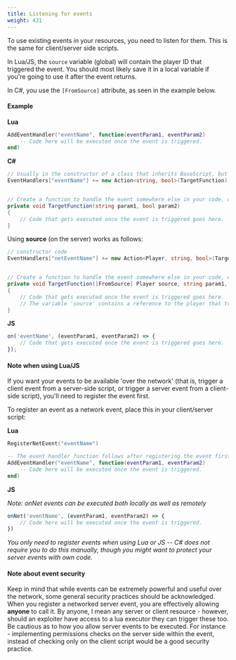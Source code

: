 ```yaml
---
title: Listening for events
weight: 431
---
```


To use existing events in your resources, you need to listen for them. This is the same for client/server side scripts.

In Lua/JS, the `source` variable (global) will contain the player ID that triggered the event. You should most likely save it in a local variable if you're going to use it after the event returns.

In C#, you use the `[FromSource]` attribute, as seen in the example below.

#### Example
**Lua**
```lua
AddEventHandler("eventName", function(eventParam1, eventParam2)
    -- Code here will be executed once the event is triggered.
end)
```

**C#**
```csharp
// Usually in the constructor of a class that inherits BaseScript, but can be done anywhere in a BaseScript.
EventHandlers["eventName"] += new Action<string, bool>(TargetFunction);


// Create a function to handle the event somewhere else in your code, or use a lambda.
private void TargetFunction(string param1, bool param2)
{
    // Code that gets executed once the event is triggered goes here.
}
```

Using **source** (on the server) works as follows:

```csharp
// constructor code
EventHandlers["netEventName"] += new Action<Player, string, bool>(TargetFunction);


// Create a function to handle the event somewhere else in your code, or use a lambda.
private void TargetFunction([FromSource] Player source, string param1, bool param2)
{
    // Code that gets executed once the event is triggered goes here.
    // The variable 'source' contains a reference to the player that triggered the event.
}
```

**JS**
```js
on('eventName', (eventParam1, eventParam2) => {
    // Code that gets executed once the event is triggered goes here.
});
```

#### Note when using Lua/JS
If you want your events to be available 'over the network' (that is, trigger a client event from a server-side script, or trigger a server event from a client-side script), you'll need to register the event first.

To register an event as a network event, place this in your client/server script:

**Lua**
```lua
RegisterNetEvent("eventName")

-- The event handler function follows after registering the event first.
AddEventHandler("eventName", function(eventParam1, eventParam2)
    -- Code here will be executed once the event is triggered.
end)
```

**JS**

_Note: onNet events can be executed both locally as well as remotely_
```js
onNet('eventName', (eventParam1, eventParam2) => {
    // Code here will be executed once the event is triggered.
})
```

_You only need to register events when using Lua or JS -- C# does not require you to do this manually, though you might want to protect your server events with own code._

#### Note about event security

Keep in mind that while events can be extremely powerful and useful over the network, some general security practices should be acknowledged.  When you register a networked server event, you are effectively allowing **anyone** to call it.  By anyone, I mean any server or client resource - however, should an exploiter have access to a lua executor they can trigger these too.  Be cautious as to how you allow server events to be executed.  For instance - implementing permissions checks on the server side within the event, instead of checking only on the client script would be a good security practice.
